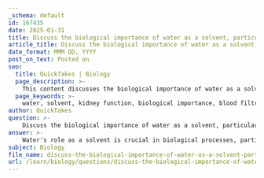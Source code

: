 ```yaml
---
_schema: default
id: 167435
date: 2025-01-31
title: Discuss the biological importance of water as a solvent, particularly in kidney function.
article_title: Discuss the biological importance of water as a solvent, particularly in kidney function.
date_format: MMM DD, YYYY
post_on_text: Posted on
seo:
  title: QuickTakes | Biology
  page_description: >-
    This content discusses the biological importance of water as a solvent, specifically its critical role in kidney function, including blood filtration, urine formation, and regulation of electrolytes and acid-base balance.
  page_keywords: >-
    water, solvent, kidney function, biological importance, blood filtration, urine formation, electrolyte regulation, acid-base balance, homeostasis, physiological processes
author: QuickTakes
question: >-
    Discuss the biological importance of water as a solvent, particularly in kidney function.
answer: >-
    Water's role as a solvent is crucial in biological processes, particularly in kidney function. Here’s a detailed discussion on its biological importance:\n\n### Water as a Solvent\n\nWater is often referred to as the "universal solvent" due to its ability to dissolve a wide variety of substances, especially polar molecules and ionic compounds. This property is primarily attributed to its molecular structure and polarity. The V-shaped structure of water, with a highly electronegative oxygen atom and less electronegative hydrogen atoms, creates partial positive and negative charges. This allows water molecules to interact favorably with other polar substances, facilitating their dissolution.\n\n### Importance in Kidney Function\n\n1. **Filtration of Blood**: The kidneys play a vital role in filtering waste products from the blood. As blood passes through the kidneys, water acts as a solvent that helps dissolve various solutes, including urea, creatinine, and excess salts. This solvation process is essential for the kidneys to effectively remove these waste products from the bloodstream.\n\n2. **Formation of Urine**: Once the blood is filtered, the kidneys reabsorb necessary substances and water, while excreting waste in the form of urine. The ability of water to dissolve and transport these solutes is critical for maintaining the body's fluid and electrolyte balance. The kidneys adjust the concentration of urine based on the body's hydration status, which is influenced by the solvent properties of water.\n\n3. **Regulation of Electrolytes**: Water's solvent capabilities also play a significant role in the regulation of electrolytes, such as sodium and potassium, which are vital for various physiological functions, including nerve impulse transmission and muscle contraction. The kidneys help maintain homeostasis by adjusting the levels of these electrolytes in the blood, facilitated by water's ability to dissolve and transport them.\n\n4. **Acid-Base Balance**: The kidneys also help regulate the body's pH by excreting hydrogen ions and reabsorbing bicarbonate from urine. Water's role as a solvent is essential in these processes, as it allows for the transport and reaction of these ions, contributing to the overall acid-base balance in the body.\n\n### Conclusion\n\nIn summary, water's unique properties as a solvent are fundamental to kidney function and overall homeostasis in the body. Its ability to dissolve a wide range of substances enables the kidneys to filter waste, regulate electrolytes, and maintain acid-base balance, highlighting the critical importance of water in biological processes.
subject: Biology
file_name: discuss-the-biological-importance-of-water-as-a-solvent-particularly-in-kidney-function.md
url: /learn/biology/questions/discuss-the-biological-importance-of-water-as-a-solvent-particularly-in-kidney-function
---
```


&nbsp;